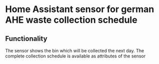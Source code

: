 # Home Assistant sensor for german AHE waste collection schedule

## Functionality
The sensor shows the bin which will be collected the next day. The complete collection schedule is available as attributes of the sensor 

